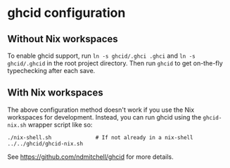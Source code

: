 # ghcid configuration

## Without Nix workspaces

To enable ghcid support, run `ln -s ghcid/.ghci .ghci` and `ln -s
ghcid/.ghcid` in the root project directory. Then run `ghcid` to get
on-the-fly typechecking after each save.

## With Nix workspaces

The above configuration method doesn't work if you use the Nix workspaces
for development. Instead, you can run ghcid using the `ghcid-nix.sh`
wrapper script like so:

    ./nix-shell.sh              # If not already in a nix-shell
    ../../ghcid/ghcid-nix.sh

See https://github.com/ndmitchell/ghcid for more details.
